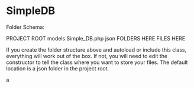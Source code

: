 SimpleDB
========

Folder Schema:

PROJECT ROOT
    models
        Simple_DB.php
    json
        FOLDERS HERE
            FILES HERE
    
If you create the folder structure above and autoload or include this class, everything will work out of the box. 
If not, you will need to edit the constructor to tell the class where you want to store your files. The default 
location is a json folder in the project root.

a
